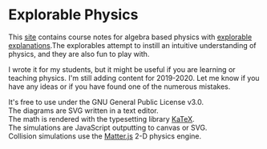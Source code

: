# Explorable Physics
This <a href="https://landgreen.github.io/physics/index.html">site</a> contains course notes for algebra based physics with <a href="https://explorabl.es/">explorable</a> <a href="http://worrydream.com/ExplorableExplanations/">explanations</a>.The explorables attempt to instill an intuitive understanding of physics, and they are also fun to play with.

I wrote it for my students, but it might be useful if you are learning or teaching physics.
I'm still adding content for 2019-2020. Let me know if you have any ideas or if you have found one of the numerous mistakes.

It's free to use under the GNU General Public License v3.0.
<br>The diagrams are SVG written in a text editor.
<br>The math is rendered with the typesetting library <a href="https://katex.org/">KaTeX</a>.
<br>The simulations are JavaScript outputting to canvas or SVG.
<br>Collision simulations use the <a href="http://brm.io/matter-js/">Matter.js</a> 2-D physics engine.
